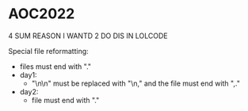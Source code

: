 # AOC2022
4 SUM REASON I WANTD 2 DO DIS IN LOLCODE

Special file reformatting:
  - files must end with "."
  - day1:
    - "\n\n" must be replaced with "\n," and the file must end with ",."
  - day2:
    - file must end with "."
